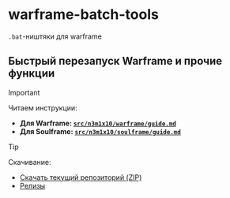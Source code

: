 # warframe-batch-tools

`.bat`-ништяки для warframe

## Быстрый перезапуск Warframe и прочие функции
> [!important]
> Читаем инструкции:
> - **Для Warframe: [`src/n3m1x10/warframe/guide.md`](https://github.com/N3M1X10/warframe-batch-tools/blob/master/src/n3m1x10/warframe/guide.md)**
> - **Для Soulframe: [`src/n3m1x10/soulframe/guide.md`](https://github.com/N3M1X10/warframe-batch-tools/blob/master/src/n3m1x10/soulframe/guide.md)**

> [!tip]
> Скачивание:
> - [Скачать текущий репозиторий (ZIP)](https://github.com/N3M1X10/warframe-batch-tools/archive/refs/heads/master.zip)
> - [Релизы](https://github.com/N3M1X10/warframe-batch-tools/releases)
